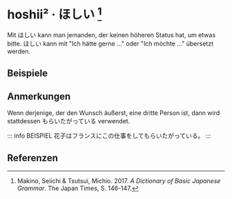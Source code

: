 ---
---

<script setup>
import Example from "../components/Example.vue"
</script>

# hoshii² · ほしい [^1]

Mit ほしい kann man jemanden, der keinen höheren Status hat, um etwas bitte. ほしい kann mit "Ich hätte gerne ..." oder "Ich möchte ..." übersetzt werden.

## Beispiele

<Example jp="私はあなたに英語を教えてほしい。" de="Ich möchte, dass du mir Englisch beibringst." />
<Example jp="私は子供達に私と一緒に住んでほしい。" de="Ich möchte, dass meine Kinder zusammen mit mir leben." />

## Anmerkungen

Wenn derjenige, der den Wunsch äußerst, eine dritte Person ist, dann wird stattdessen もらいたがっている verwendet.

::: info BEISPIEL
花子はフランスにこの仕事をしてもらいたがっている。
:::

## Referenzen

[^1]: Makino, Seiichi & Tsutsui, Michio. 2017. *A Dictionary of Basic Japanese Grammar*. The Japan Times, S. 146-147.
